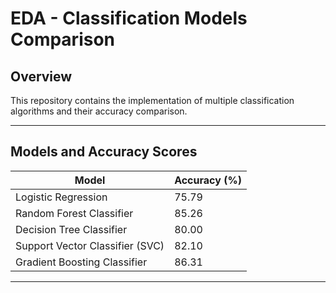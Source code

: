 # **EDA - Classification Models Comparison**  

## **Overview**  
This repository contains the implementation of multiple classification algorithms and their accuracy comparison.

---

## Models and Accuracy Scores

| Model                              | Accuracy (%) |
|-------------------------------------|-------------|
| Logistic Regression                 | 75.79       |
| Random Forest Classifier            | 85.26       |
| Decision Tree Classifier            | 80.00       |
| Support Vector Classifier (SVC)     | 82.10       |
| Gradient Boosting Classifier        | 86.31       |


---
